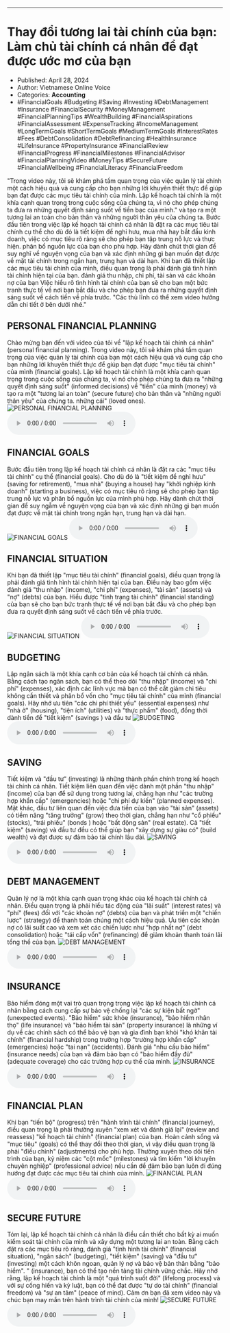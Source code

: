 
---

# Thay đổi tương lai tài chính của bạn: Làm chủ tài chính cá nhân để đạt được ước mơ của bạn

- Published: April 28, 2024
- Author: Vietnamese Online Voice
- Categories: **Accounting**
- #FinancialGoals #Budgeting #Saving #Investing #DebtManagement #Insurance #FinancialSecurity #MoneyManagement #FinancialPlanningTips #WealthBuilding #FinancialAspirations #FinancialAssessment #ExpenseTracking #IncomeManagement #LongTermGoals #ShortTermGoals #MediumTermGoals #InterestRates #Fees #DebtConsolidation #DebtRefinancing #HealthInsurance #LifeInsurance #PropertyInsurance #FinancialReview #FinancialProgress #FinancialMilestones #FinancialAdvisor #FinancialPlanningVideo #MoneyTips #SecureFuture #FinancialWellbeing #FinancialLiteracy #FinancialFreedom

"Trong video này, tôi sẽ khám phá tầm quan trọng của việc quản lý tài chính một cách hiệu quả và cung cấp cho bạn những lời khuyên thiết thực để giúp bạn đạt được các mục tiêu tài chính của mình. Lập kế hoạch tài chính là một khía cạnh quan trọng trong cuộc sống của chúng ta, vì nó cho phép chúng ta đưa ra những quyết định sáng suốt về tiền bạc của mình." và tạo ra một tương lai an toàn cho bản thân và những người thân yêu của chúng ta. Bước đầu tiên trong việc lập kế hoạch tài chính cá nhân là đặt ra các mục tiêu tài chính cụ thể cho dù đó là tiết kiệm để nghỉ hưu, mua nhà hay bắt đầu kinh doanh, việc có mục tiêu rõ ràng sẽ cho phép bạn tập trung nỗ lực và thực hiện. phân bổ nguồn lực của bạn cho phù hợp. Hãy dành chút thời gian để suy nghĩ về nguyện vọng của bạn và xác định những gì bạn muốn đạt được về mặt tài chính trong ngắn hạn, trung hạn và dài hạn. Khi bạn đã thiết lập các mục tiêu tài chính của mình, điều quan trọng là phải đánh giá tình hình tài chính hiện tại của bạn. đánh giá thu nhập, chi phí, tài sản và các khoản nợ của bạn Việc hiểu rõ tình hình tài chính của bạn sẽ cho bạn một bức tranh thực tế về nơi bạn bắt đầu và cho phép bạn đưa ra những quyết định sáng suốt về cách tiến về phía trước. "Các thủ lĩnh có thể xem video hướng dẫn chi tiết ở bên dưới nhé."


## PERSONAL FINANCIAL PLANNING

Chào mừng bạn đến với video của tôi về "lập kế hoạch tài chính cá nhân" (personal financial planning). Trong video này, tôi sẽ khám phá tầm quan trọng của việc quản lý tài chính của bạn một cách hiệu quả và cung cấp cho bạn những lời khuyên thiết thực để giúp bạn đạt được "mục tiêu tài chính" của mình (financial goals). Lập kế hoạch tài chính là một khía cạnh quan trọng trong cuộc sống của chúng ta, vì nó cho phép chúng ta đưa ra "những quyết định sáng suốt" (informed decisions) về "tiền" của mình (money) và tạo ra một "tương lai an toàn" (secure future) cho bản thân và "những người thân yêu" của chúng ta. những cái" (loved ones).
![PERSONAL FINANCIAL PLANNING](https://http-archiver-apis-production-80.schnworks.com/storage/images/transitions/2024-04-28/transition-17996574153-Montserrat-Bold-4A148C.jpg)
<audio controls>
    <source src="https://http-archiver-apis-production-80.schnworks.com/storage/storage/audio/file-37705753664.mp3" type="audio/mpeg">
</audio>



## FINANCIAL GOALS

Bước đầu tiên trong lập kế hoạch tài chính cá nhân là đặt ra các "mục tiêu tài chính" cụ thể (financial goals). Cho dù đó là "tiết kiệm để nghỉ hưu" (saving for retirement), "mua nhà" (buying a house) hay "khởi nghiệp kinh doanh" (starting a business), việc có mục tiêu rõ ràng sẽ cho phép bạn tập trung nỗ lực và phân bổ nguồn lực của mình phù hợp. Hãy dành chút thời gian để suy ngẫm về nguyện vọng của bạn và xác định những gì bạn muốn đạt được về mặt tài chính trong ngắn hạn, trung hạn và dài hạn.
![FINANCIAL GOALS](https://http-archiver-apis-production-80.schnworks.com/storage/images/transitions/2024-04-28/transition--56368057326-Montserrat-Medium-004895.jpg)
<audio controls>
    <source src="https://http-archiver-apis-production-80.schnworks.com/storage/storage/audio/file-13832566175.mp3" type="audio/mpeg">
</audio>



## FINANCIAL SITUATION

Khi bạn đã thiết lập "mục tiêu tài chính" (financial goals), điều quan trọng là phải đánh giá tình hình tài chính hiện tại của bạn. Điều này bao gồm việc đánh giá "thu nhập" (income), "chi phí" (expenses), "tài sản" (assets) và "nợ" (debts) của bạn. Hiểu được "tình trạng tài chính" (financial standing) của bạn sẽ cho bạn bức tranh thực tế về nơi bạn bắt đầu và cho phép bạn đưa ra quyết định sáng suốt về cách tiến về phía trước.
![FINANCIAL SITUATION](https://http-archiver-apis-production-80.schnworks.com/storage/images/transitions/2024-04-28/transition--37749180467-Montserrat-SemiBold-880E4F.jpg)
<audio controls>
    <source src="https://http-archiver-apis-production-80.schnworks.com/storage/storage/audio/file-26353586668.mp3" type="audio/mpeg">
</audio>



## BUDGETING

Lập ngân sách là một khía cạnh cơ bản của kế hoạch tài chính cá nhân. Bằng cách tạo ngân sách, bạn có thể theo dõi "thu nhập" (income) và "chi phí" (expenses), xác định các lĩnh vực mà bạn có thể cắt giảm chi tiêu không cần thiết và phân bổ vốn cho "mục tiêu tài chính" của mình (financial goals). Hãy nhớ ưu tiên "các chi phí thiết yếu" (essential expenses) như "nhà ở" (housing), "tiện ích" (utilities) và "thực phẩm" (food), đồng thời dành tiền để "tiết kiệm" (savings ) và đầu tư
![BUDGETING](https://http-archiver-apis-production-80.schnworks.com/storage/images/transitions/2024-04-28/transition--11460505259-Montserrat-Bold-9C27B0.jpg)
<audio controls>
    <source src="https://http-archiver-apis-production-80.schnworks.com/storage/storage/audio/file-27086058759.mp3" type="audio/mpeg">
</audio>



## SAVING

Tiết kiệm và "đầu tư" (investing) là những thành phần chính trong kế hoạch tài chính cá nhân. Tiết kiệm liên quan đến việc dành một phần "thu nhập" (income) của bạn để sử dụng trong tương lai, chẳng hạn như "các trường hợp khẩn cấp" (emergencies) hoặc "chi phí dự kiến" (planned expenses). Mặt khác, đầu tư liên quan đến việc đưa tiền của bạn vào "tài sản" (assets) có tiềm năng "tăng trưởng" (grow) theo thời gian, chẳng hạn như "cổ phiếu" (stocks), "trái phiếu" (bonds ) hoặc "bất động sản" (real estate). Cả "tiết kiệm" (saving) và đầu tư đều có thể giúp bạn "xây dựng sự giàu có" (build wealth) và đạt được sự đảm bảo tài chính lâu dài.
![SAVING](https://http-archiver-apis-production-80.schnworks.com/storage/images/transitions/2024-04-28/transition--6959244038-Montserrat-ExtraBold-673AB7.jpg)
<audio controls>
    <source src="https://http-archiver-apis-production-80.schnworks.com/storage/storage/audio/file-58297480618.mp3" type="audio/mpeg">
</audio>



## DEBT MANAGEMENT

Quản lý nợ là một khía cạnh quan trọng khác của kế hoạch tài chính cá nhân. Điều quan trọng là phải hiểu tác động của "lãi suất" (interest rates) và "phí" (fees) đối với "các khoản nợ" (debts) của bạn và phát triển một "chiến lược" (strategy) để thanh toán chúng một cách hiệu quả. Ưu tiên các khoản nợ có lãi suất cao và xem xét các chiến lược như "hợp nhất nợ" ​​(debt consolidation) hoặc "tái cấp vốn" (refinancing) để giảm khoản thanh toán lãi tổng thể của bạn.
![DEBT MANAGEMENT](https://http-archiver-apis-production-80.schnworks.com/storage/images/transitions/2024-04-28/transition-36460547352-Montserrat-ExtraBold-283593.jpg)
<audio controls>
    <source src="https://http-archiver-apis-production-80.schnworks.com/storage/storage/audio/file-9152613862.mp3" type="audio/mpeg">
</audio>



## INSURANCE

Bảo hiểm đóng một vai trò quan trọng trong việc lập kế hoạch tài chính cá nhân bằng cách cung cấp sự bảo vệ chống lại "các sự kiện bất ngờ" (unexpected events). "Bảo hiểm" sức khỏe (insurance), "bảo hiểm nhân thọ" (life insurance) và "bảo hiểm tài sản" (property insurance) là những ví dụ về các chính sách có thể bảo vệ bạn và gia đình bạn khỏi "khó khăn tài chính" (financial hardship) trong trường hợp "trường hợp khẩn cấp" (emergencies) hoặc "tai nạn" (accidents). Đánh giá "nhu cầu bảo hiểm" (insurance needs) của bạn và đảm bảo bạn có "bảo hiểm đầy đủ" (adequate coverage) cho các trường hợp cụ thể của mình.
![INSURANCE](https://http-archiver-apis-production-80.schnworks.com/storage/images/transitions/2024-04-28/transition--3758949419-Montserrat-ExtraBold-9C27B0.jpg)
<audio controls>
    <source src="https://http-archiver-apis-production-80.schnworks.com/storage/storage/audio/file-41403503211.mp3" type="audio/mpeg">
</audio>



## FINANCIAL PLAN

Khi bạn "tiến bộ" (progress) trên "hành trình tài chính" (financial journey), điều quan trọng là phải thường xuyên "xem xét và đánh giá lại" (review and reassess) "kế hoạch tài chính" (financial plan) của bạn. Hoàn cảnh sống và "mục tiêu" (goals) có thể thay đổi theo thời gian, vì vậy điều quan trọng là phải "điều chỉnh" (adjustments) cho phù hợp. Thường xuyên theo dõi tiến trình của bạn, kỷ niệm các "cột mốc" (milestones) và tìm kiếm "lời khuyên chuyên nghiệp" (professional advice) nếu cần để đảm bảo bạn luôn đi đúng hướng đạt được các mục tiêu tài chính của mình.
![FINANCIAL PLAN](https://http-archiver-apis-production-80.schnworks.com/storage/images/transitions/2024-04-28/transition-4850121306-Montserrat-Thin-7B1FA2.jpg)
<audio controls>
    <source src="https://http-archiver-apis-production-80.schnworks.com/storage/storage/audio/file-1106096066.mp3" type="audio/mpeg">
</audio>



## SECURE FUTURE

Tóm lại, lập kế hoạch tài chính cá nhân là điều cần thiết cho bất kỳ ai muốn kiểm soát tài chính của mình và xây dựng một tương lai an toàn. Bằng cách đặt ra các mục tiêu rõ ràng, đánh giá "tình hình tài chính" (financial situation), "ngân sách" (budgeting), "tiết kiệm" (saving) và "đầu tư" (investing) một cách khôn ngoan, quản lý nợ và bảo vệ bản thân bằng "bảo hiểm". " (insurance), bạn có thể tạo nền tảng tài chính vững chắc. Hãy nhớ rằng, lập kế hoạch tài chính là một "quá trình suốt đời" (lifelong process) và với sự cống hiến và kỷ luật, bạn có thể đạt được "tự do tài chính" (financial freedom) và "sự an tâm" (peace of mind). Cảm ơn bạn đã xem video này và chúc bạn may mắn trên hành trình tài chính của mình!
![SECURE FUTURE](https://http-archiver-apis-production-80.schnworks.com/storage/images/transitions/2024-04-28/transition--36323112618-Montserrat-ExtraBold-283593.jpg)
<audio controls>
    <source src="https://http-archiver-apis-production-80.schnworks.com/storage/storage/audio/file-29889177167.mp3" type="audio/mpeg">
</audio>

